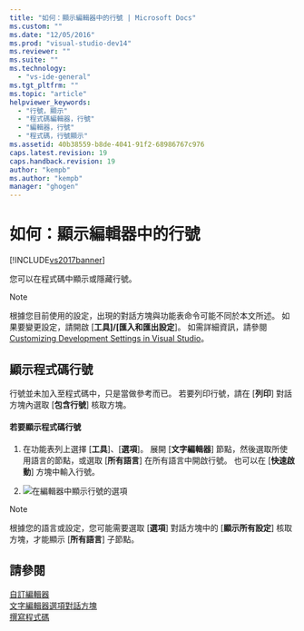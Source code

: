 ```yaml
---
title: "如何：顯示編輯器中的行號 | Microsoft Docs"
ms.custom: ""
ms.date: "12/05/2016"
ms.prod: "visual-studio-dev14"
ms.reviewer: ""
ms.suite: ""
ms.technology: 
  - "vs-ide-general"
ms.tgt_pltfrm: ""
ms.topic: "article"
helpviewer_keywords: 
  - "行號，顯示"
  - "程式碼編輯器，行號"
  - "編輯器，行號"
  - "程式碼，行號顯示"
ms.assetid: 40b38559-b8de-4041-91f2-68986767c976
caps.latest.revision: 19
caps.handback.revision: 19
author: "kempb"
ms.author: "kempb"
manager: "ghogen"
---
```

# 如何：顯示編輯器中的行號
[!INCLUDE[vs2017banner](../../code-quality/includes/vs2017banner.md)]

您可以在程式碼中顯示或隱藏行號。  
  
> [!NOTE]
>  根據您目前使用的設定，出現的對話方塊與功能表命令可能不同於本文所述。  如果要變更設定，請開啟 \[**工具\]\/\[匯入和匯出設定**\]。  如需詳細資訊，請參閱 [Customizing Development Settings in Visual Studio](http://msdn.microsoft.com/zh-tw/22c4debb-4e31-47a8-8f19-16f328d7dcd3)。  
  
## 顯示程式碼行號  
 行號並未加入至程式碼中，只是當做參考而已。  若要列印行號，請在 \[**列印**\] 對話方塊內選取 \[**包含行號**\] 核取方塊。  
  
#### 若要顯示程式碼行號  
  
1.  在功能表列上選擇 \[**工具**\]、\[**選項**\]。  展開 \[**文字編輯器**\] 節點，然後選取所使用語言的節點，或選取 \[**所有語言**\] 在所有語言中開啟行號。  也可以在 \[**快速啟動**\] 方塊中輸入行號。  
  
2.  ![在編輯器中顯示行號的選項](../../ide/reference/media/vs_displaylinenumbers.png "VS\_DisplayLineNumbers")  
  
> [!NOTE]
>  根據您的語言或設定，您可能需要選取 \[**選項**\] 對話方塊中的 \[**顯示所有設定**\] 核取方塊，才能顯示 \[**所有語言**\] 子節點。  
  
## 請參閱  
 [自訂編輯器](../../ide/customizing-the-editor.md)   
 [文字編輯器選項對話方塊](../../ide/reference/text-editor-options-dialog-box.md)   
 [撰寫程式碼](../../ide/writing-code-in-the-code-and-text-editor.md)